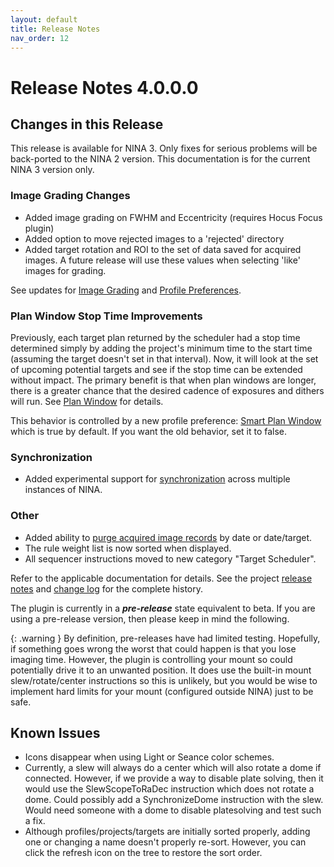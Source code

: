 ```yaml
---
layout: default
title: Release Notes
nav_order: 12
---
```


# Release Notes 4.0.0.0

## Changes in this Release

This release is available for NINA 3.  Only fixes for serious problems will be back-ported to the NINA 2 version.  This documentation is for the current NINA 3 version only.

### Image Grading Changes
* Added image grading on FWHM and Eccentricity (requires Hocus Focus plugin)
* Added option to move rejected images to a 'rejected' directory
* Added target rotation and ROI to the set of data saved for acquired images.  A future release will use these values when selecting 'like' images for grading.

See updates for [Image Grading](post-acquisition/image-grader.html) and [Profile Preferences](target-management/profiles.html#image-grader).

### Plan Window Stop Time Improvements

Previously, each target plan returned by the scheduler had a stop time determined simply by adding the project's minimum time to the start time (assuming the target doesn't set in that interval).  Now, it will look at the set of upcoming potential targets and see if the stop time can be extended without impact.  The primary benefit is that when plan windows are longer, there is a greater chance that the desired cadence of exposures and dithers will run.  See [Plan Window](concepts/planning-engine.html#plan-window) for details.

This behavior is controlled by a new profile preference: [Smart Plan Window](target-management/profiles.html#general-preferences) which is true by default.  If you want the old behavior, set it to false.

### Synchronization
* Added experimental support for [synchronization](synchronization.html) across multiple instances of NINA.

### Other
* Added ability to [purge acquired image records](post-acquisition/acquisition-data.html#purging-records) by date or date/target.
* The rule weight list is now sorted when displayed.
* All sequencer instructions moved to new category "Target Scheduler".

Refer to the applicable documentation for details.  See the project [release notes](https://github.com/tcpalmer/nina.plugin.assistant/blob/main/RELEASENOTES.md) and [change log](https://github.com/tcpalmer/nina.plugin.assistant/blob/main/CHANGELOG.md) for the complete history.

The plugin is currently in a **_pre-release_** state equivalent to beta.  If you are using a pre-release version, then please keep in mind the following.

{: .warning }
By definition, pre-releases have had limited testing.  Hopefully, if something goes wrong the worst that could happen is that you lose imaging time.  However, the plugin is controlling your mount so could potentially drive it to an unwanted position.  It does use the built-in mount slew/rotate/center instructions so this is unlikely, but you would be wise to implement hard limits for your mount (configured outside NINA) just to be safe.

## Known Issues

- Icons disappear when using Light or Seance color schemes.
- Currently, a slew will always do a center which will also rotate a dome if connected.  However, if we provide a way to disable plate solving, then it would use the SlewScopeToRaDec instruction which does not rotate a dome.  Could possibly add a SynchronizeDome instruction with the slew.  Would need someone with a dome to disable platesolving and test such a fix.
- Although profiles/projects/targets are initially sorted properly, adding one or changing a name doesn't properly re-sort.  However, you can click the refresh icon on the tree to restore the sort order.
